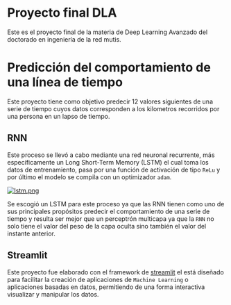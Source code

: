 # Proyecto final DLA
Este es el proyecto final de la materia de Deep Learning Avanzado del doctorado en ingeniería 
de la red mutis.

# Predicción del comportamiento de una línea de tiempo
Este proyecto tiene como objetivo predecir 12 valores siguientes de una serie de tiempo cuyos
datos corresponden a los kilometros recorridos por una persona en un lapso de tiempo.

## RNN
Este proceso se llevó a cabo mediante una red neuronal recurrente, más específicamente un Long
Short-Term Memory (LSTM) el cual toma los datos de entrenamiento, pasa por una función de 
activación de tipo `ReLu` y por último el modelo se compila con un optimizador `adam`.

[![lstm.png](https://i.postimg.cc/FzjCwqbr/lstm.png)](https://postimg.cc/xN1Pz6Fh)

Se escogió un LSTM para este proceso ya que las RNN tienen como uno de sus principales propósitos
predecir el comportamiento de una serie de tiempo y resulta ser mejor que un perceptrón multicapa
ya que la `RNN` no solo tiene el valor del peso de la capa oculta sino también el valor del instante
anterior.

## Streamlit
Este proyecto fue elaborado con el framework de [streamlit](https://streamlit.io/) el está diseñado
para facilitar la creación de aplicaciones de `Machine Learning` o aplicaciones basadas en datos, 
permitiendo de una forma interactiva visualizar y manipular los datos.
